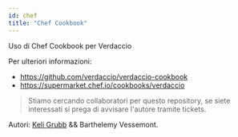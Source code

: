 ```yaml
---
id: chef
title: "Chef Cookbook"
---
```

Uso di Chef Cookbook per Verdaccio

Per ulteriori informazioni:

* <https://github.com/verdaccio/verdaccio-cookbook>
* <https://supermarket.chef.io/cookbooks/verdaccio>

> Stiamo cercando collaboratori per questo repository, se siete interessati si prega di avvisare l'autore tramite tickets.

Autori: [Keli Grubb](https://github.com/kgrubb) && Barthelemy Vessemont.